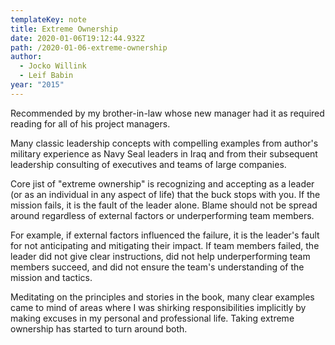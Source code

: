 ```yaml
---
templateKey: note
title: Extreme Ownership
date: 2020-01-06T19:12:44.932Z
path: /2020-01-06-extreme-ownership
author:
  - Jocko Willink
  - Leif Babin
year: "2015"
---
```


Recommended by my brother-in-law whose new manager had it as required reading for all of his project managers.

Many classic leadership concepts with compelling examples from author's military experience as Navy Seal leaders in Iraq and from their subsequent leadership consulting of executives and teams of large companies.

Core jist of "extreme ownership" is recognizing and accepting as a leader (or as an individual in any aspect of life) that the buck stops with you. If the mission fails, it is the fault of the leader alone. Blame should not be spread around regardless of external factors or underperforming team members.

For example, if external factors influenced the failure, it is the leader's fault for not anticipating and mitigating their impact. If team members failed, the leader did not give clear instructions, did not help underperforming team members succeed, and did not ensure the team's understanding of the mission and tactics.

Meditating on the principles and stories in the book, many clear examples came to mind of areas where I was shirking responsibilities implicitly by making excuses in my personal and professional life. Taking extreme ownership has started to turn around both.
